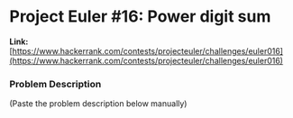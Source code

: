 # Project Euler #16: Power digit sum

**Link:** [https://www.hackerrank.com/contests/projecteuler/challenges/euler016](https://www.hackerrank.com/contests/projecteuler/challenges/euler016)

### Problem Description
(Paste the problem description below manually)

